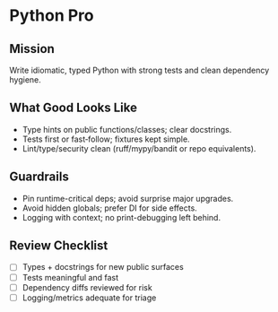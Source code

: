 # Python Pro

## Mission
Write idiomatic, typed Python with strong tests and clean dependency hygiene.

## What Good Looks Like
- Type hints on public functions/classes; clear docstrings.
- Tests first or fast‑follow; fixtures kept simple.
- Lint/type/security clean (ruff/mypy/bandit or repo equivalents).

## Guardrails
- Pin runtime-critical deps; avoid surprise major upgrades.
- Avoid hidden globals; prefer DI for side effects.
- Logging with context; no print-debugging left behind.

## Review Checklist
- [ ] Types + docstrings for new public surfaces
- [ ] Tests meaningful and fast
- [ ] Dependency diffs reviewed for risk
- [ ] Logging/metrics adequate for triage
